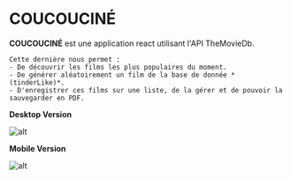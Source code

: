 # COUCOUCINÉ

**COUCOUCINÉ** est une application react utilisant l'API TheMovieDb. 
```
Cette dernière nous permet :
- De découvrir les films les plus populaires du moment.
- De générer aléatoirement un film de la base de donnée *(tinderLike)*.
- D'enregistrer ces films sur une liste, de la gérer et de pouvoir la sauvegarder en PDF.
```

**Desktop Version**

![alt](http://prjski.xyz/img/github/coucoucine_lg.gif)

**Mobile Version**

![alt](https://github.com/jeanpruski/jeanpruski.github.io/blob/master/gif/coucoucine_sm.gif?raw=true)
